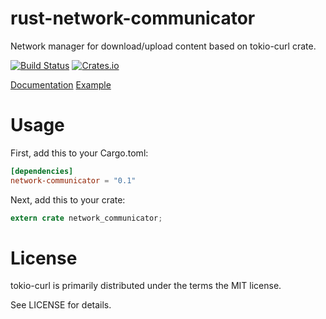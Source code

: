 # rust-network-communicator
Network manager for download/upload content based on tokio-curl crate.

[![Build Status](https://travis-ci.org/svmk/rust-network-communicator.svg?branch=master)](https://travis-ci.org/svmk/rust-network-communicator)
[![Crates.io](https://img.shields.io/crates/v/rust-network-communicator.svg?maxAge=2592000)](https://crates.io/crates/rust-network-communicator)


[Documentation](http://svmk.github.io/rust-network-communicator/0.1.0/network_communicator/index.html)
[Example](tests/download.rs)


# Usage
First, add this to your Cargo.toml:

```toml
[dependencies]
network-communicator = "0.1"
```
Next, add this to your crate:

```rust
extern crate network_communicator;
```
# License

tokio-curl is primarily distributed under the terms the MIT license.

See LICENSE for details.